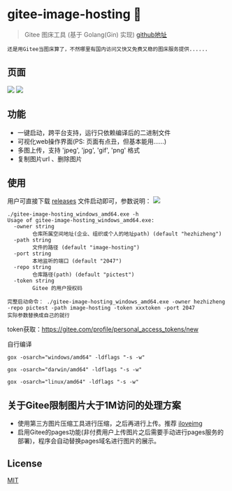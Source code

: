 # gitee-image-hosting 🐽

> Gitee 图床工具 (基于 Golang(Gin) 实现) [github地址](https://github.com/hezhizheng/gitee-image-hosting)

```
还是用Gitee当图床算了，不然哪里有国内访问又快又免费又稳的图床服务提供......
```

## 页面
![](https://gitee.com/hezhizheng/pictest/raw/master/newdir/20210207160931_ZPUDMEHPYYLWOQFJ.png)
![](https://cdn.learnku.com/uploads/images/202102/07/6843/8CY2HIkX5x.gif!large)

## 功能
- 一键启动，跨平台支持，运行只依赖编译后的二进制文件
- 可视化web操作界面(PS: 页面有点丑，但基本能用......)
- 多图上传，支持 'jpeg', 'jpg', 'gif', 'png' 格式
- 复制图片url 、删除图片

## 使用
用户可直接下载 [releases](https://github.com/hezhizheng/gitee-image-hosting/releases) 文件启动即可，参数说明：
![](https://gitee.com/hezhizheng/pictest/raw/master/image-hosting/20210207175806_BFRWRXKVKRMPXHEA.png)

```
./gitee-image-hosting_windows_amd64.exe -h
Usage of gitee-image-hosting_windows_amd64.exe:
  -owner string
        仓库所属空间地址(企业、组织或个人的地址path) (default "hezhizheng")
  -path string
        文件的路径 (default "image-hosting")
  -port string
        本地监听的端口 (default "2047")
  -repo string
        仓库路径(path) (default "pictest")
  -token string
        Gitee 的用户授权码
```

```
完整启动命令： ./gitee-image-hosting_windows_amd64.exe -owner hezhizheng -repo pictest -path image-hosting -token xxxtoken -port 2047
实际参数替换成自己的就行
```
token获取：https://gitee.com/profile/personal_access_tokens/new

自行编译
```
gox -osarch="windows/amd64" -ldflags "-s -w"

gox -osarch="darwin/amd64" -ldflags "-s -w"

gox -osarch="linux/amd64" -ldflags "-s -w"
```



## 关于Gitee限制图片大于1M访问的处理方案
- 使用第三方图片压缩工具进行压缩，之后再进行上传。推荐 [iloveimg](https://www.iloveimg.com/zh-cn/compress-image/compress-jpg)
- 启用Gitee的pages功能(非付费用户上传图片之后需要手动进行pages服务的部署)，程序会自动替换pages域名进行图片的展示。


## License
[MIT](./LICENSE.txt)
